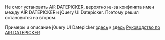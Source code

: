 Не смог установить AIR DATEPICKER, вероятно из-за конфликта имен между AIR DATEPICKER и jQuery UI Datepicker. Поэтому решил остановится на втором.

Примеры и описание jQuery UI Datepicker [здесь](https://jqueryui.com/datepicker/) и [здесь](https://snipp.ru/jquery/jquery-ui-datepicker)
[Руководство по AIR DATEPICKER](http://t1m0n.name/air-datepicker/docs/index-ru.html)
